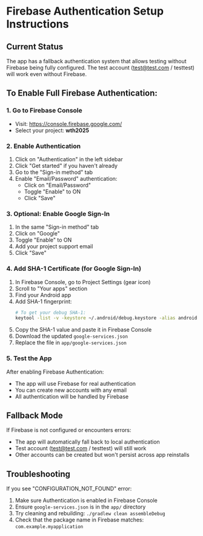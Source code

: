 # Firebase Authentication Setup Instructions

## Current Status
The app has a fallback authentication system that allows testing without Firebase being fully configured. The test account (test@test.com / testtest) will work even without Firebase.

## To Enable Full Firebase Authentication:

### 1. Go to Firebase Console
- Visit: https://console.firebase.google.com/
- Select your project: **wth2025**

### 2. Enable Authentication
1. Click on "Authentication" in the left sidebar
2. Click "Get started" if you haven't already
3. Go to the "Sign-in method" tab
4. Enable "Email/Password" authentication:
   - Click on "Email/Password"
   - Toggle "Enable" to ON
   - Click "Save"

### 3. Optional: Enable Google Sign-In
1. In the same "Sign-in method" tab
2. Click on "Google"
3. Toggle "Enable" to ON
4. Add your project support email
5. Click "Save"

### 4. Add SHA-1 Certificate (for Google Sign-In)
1. In Firebase Console, go to Project Settings (gear icon)
2. Scroll to "Your apps" section
3. Find your Android app
4. Add SHA-1 fingerprint:
   ```bash
   # To get your debug SHA-1:
   keytool -list -v -keystore ~/.android/debug.keystore -alias androiddebugkey -storepass android -keypass android
   ```
5. Copy the SHA-1 value and paste it in Firebase Console
6. Download the updated `google-services.json`
7. Replace the file in `app/google-services.json`

### 5. Test the App
After enabling Firebase Authentication:
- The app will use Firebase for real authentication
- You can create new accounts with any email
- All authentication will be handled by Firebase

## Fallback Mode
If Firebase is not configured or encounters errors:
- The app will automatically fall back to local authentication
- Test account (test@test.com / testtest) will still work
- Other accounts can be created but won't persist across app reinstalls

## Troubleshooting
If you see "CONFIGURATION_NOT_FOUND" error:
1. Make sure Authentication is enabled in Firebase Console
2. Ensure `google-services.json` is in the `app/` directory
3. Try cleaning and rebuilding: `./gradlew clean assembleDebug`
4. Check that the package name in Firebase matches: `com.example.myapplication`